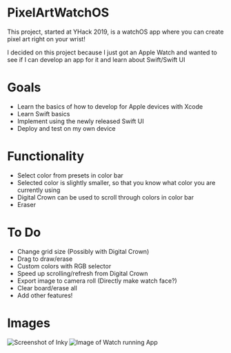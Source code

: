 # PixelArtWatchOS

This project, started at YHack 2019, is a watchOS app where you can create pixel art right on your wrist!

I decided on this project because I just got an Apple Watch and wanted to see if I can develop an app for it and learn about Swift/Swift UI

# Goals
- Learn the basics of how to develop for Apple devices with Xcode
- Learn Swift basics
- Implement using the newly released Swift UI
- Deploy and test on my own device

# Functionality
- Select color from presets in color bar
- Selected color is slightly smaller, so that you know what color you are currently using
- Digital Crown can be used to scroll through colors in color bar
- Eraser

# To Do
- Change grid size (Possibly with Digital Crown)
- Drag to draw/erase
- Custom colors with RGB selector
- Speed up scrolling/refresh from Digital Crown
- Export image to camera roll (Directly make watch face?)
- Clear board/erase all
- Add other features!

# Images
![Screenshot of Inky](https://user-images.githubusercontent.com/33506282/67695838-272c8200-f97c-11e9-8c26-2486472b565f.PNG)
![Image of Watch running App](https://user-images.githubusercontent.com/33506282/67696382-27794d00-f97d-11e9-9059-ac17f559f894.png)
